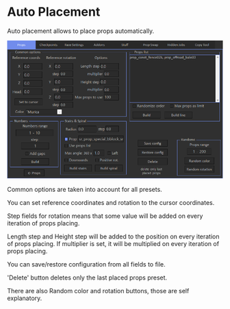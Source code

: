 # Auto Placement

Auto placement allows to place props automatically.

![Img1](../../assets/images/props/img08.png)

Common options are taken into account for all presets.

You can set reference coordinates and rotation to the cursor coordinates.

Step fields for rotation means that some value will be added on every iteration of props placing.

Length step and Height step will be added to the position on every iteration of props placing.
If multiplier is set, it will be multiplied on every iteration of props placing.

You can save/restore configuration from all fields to file.

'Delete' button deletes only the last placed props preset.

There are also Random color and rotation buttons, those are self explanatory.